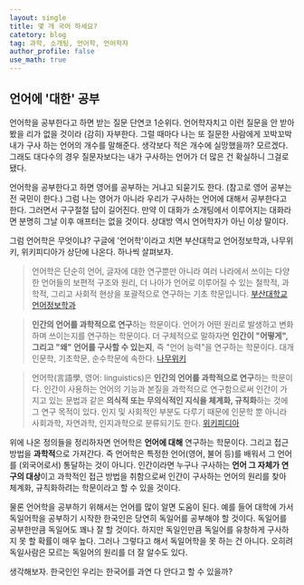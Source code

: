 ```yaml
---
layout: single
title: 몇 개 국어 하세요?
catetory: blog
tag: 과학, 소개팅, 언어학, 언어학자
author_profile: false
use_math: true
---
```



## 언어에 '대한' 공부

언어학을 공부한다고 하면 받는 질문 단연코 1순위다. 언어학자치고 이런 질문을 안 받아 봤을 리가 없을 것이라 (감히) 자부한다.
그럴 때마다 나는 또 질문한 사람에게 꼬박꼬박 내가 구사 하는 언어의 개수를 말해준다.
생각보다 적은 개수에 실망했을까? 모르겠다.
그래도 대다수의 경우 질문자보다는 내가 구사하는 언어가 더 많은 건 확실하니 그걸로 됐다.

언어학을 공부한다고 하면 영어를 공부하는 거냐고 되묻기도 한다. (참고로 영어 공부는 전 국민이 한다.)
그럼 나는 영어가 아니라 우리가 구사하는 언어에 대해서 공부한다고 한다. 그러면서 구구절절 답이 길어진다.
만약 이 대화가 소개팅에서 이루어지는 대화라면 분명히 그날 이후 애프터는 없을 것이다. 상대방 역시 언어학자가 아닌 이상 말이다.

그럼 언어학은 무엇이냐? 구글에 '언어학'이라고 치면 부산대학교 언어정보학과, 나무위키, 위키피디아가 상단에 나온다. 하나씩 살펴보자.

>언어학은 단순히 언어, 글자에 대한 연구뿐만 아니라 여러 나라에서 쓰이는 다양한 언어들의 보편적 구조와 원리, 더 나아가 언어로 이루어질 수 있는 철학적, 과학적, 그리고 사회적 현상을 포괄적으로 연구하는 기초 학문입니다. 
[부산대학교 언어정보학과](https://linguistics.pusan.ac.kr/linguistics/64805/subview.do#:~:text=%EC%96%B8%EC%96%B4%ED%95%99%EC%9D%80%20%EB%8B%A8%EC%88%9C%ED%9E%88%20%EC%96%B8%EC%96%B4%2C%20%EA%B8%80%EC%9E%90,%EC%97%B0%EA%B5%AC%ED%95%98%EB%8A%94%20%EA%B8%B0%EC%B4%88%20%ED%95%99%EB%AC%B8%EC%9E%85%EB%8B%88%EB%8B%A4.)


>**인간의 언어를 과학적으로 연구**하는 학문이다. 언어가 어떤 원리로 발생하고 변화하며 쓰이는지를 연구하는 학문이다. 더 구체적으로 말하자면 **인간이 "어떻게", 그리고 "왜" 언어를 구사할 수 있는지**, 즉 "언어 능력"을 연구하는 학문이다. 대개 인문학, 기초학문, 순수학문에 속한다.
[나무위키](https://namu.wiki/w/%EC%96%B8%EC%96%B4%ED%95%99)


>언어학(言語學, 영어: linguistics)은 **인간의 언어를 과학적으로 연구**하는 학문이다. 인간이 사용하는 언어의 기능과 본질을 과학적으로 연구함으로써 인간이 가지고 있는 문법과 같은 **의식적 또는 무의식적인 지식을 체계화, 규칙화**하는 것에 그 연구 목적이 있다. 인지 및 사회적인 부분도 다루기 때문에 인문학 뿐 아니라 사회과학, 자연과학, 인지과학으로 분류되기도 한다.
[위키피디아](https://ko.wikipedia.org/wiki/%EC%96%B8%EC%96%B4%ED%95%99)

위에 나온 정의들을 정리하자면 언어학은 **언어에 대해** 연구하는 학문이다. 그리고 접근 방법을 **과학적**으로 가져간다. 즉 언어학은 특정한 언어(영어, 불어 등)를 배워서 그 언어를 (외국어로서) 통달하는 것이 아니다. 인간이라면 누구나 구사하는 **언어 그 자체가 연구의 대상**이고 과학적인 접근 방법을 취함으로써 인간이 구사하는 언어의 원리를 찾아 체계화, 규칙화하려는 학문이라고 할 수 있을 것이다.

물론 언어학을 공부하기 위해서는 언어를 많이 알면 도움이 된다. 예를 들어 대학에 가서 독일어학을 공부하기 시작한 한국인은 당연히 독일어를 공부해야 할 것이다. 독일어를 공부한만큼 독일어도 꽤나 잘 할 것이다. 하지만 독일인만큼 독일어를 유창하게 구사하지 못 할 확률이 매우 높다. 그러나 그렇다고 해서 독일어학을 못 하는 건 아니다. 오히려 독일사람은 모르는 독일어의 원리를 더 잘 알수도 있다.

생각해보자.
한국인인 우리는 한국어를 과연 다 안다고 할 수 있을까?
